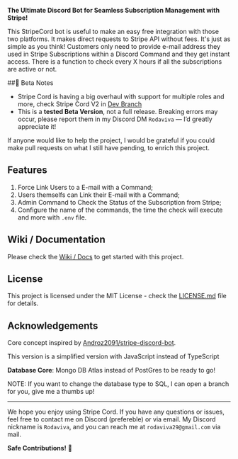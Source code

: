 **The Ultimate Discord Bot for Seamless Subscription Management with Stripe!**

This StripeCord bot is useful to make an easy free integration with those two platforms. It makes direct requests to Stripe API without fees. It's just as simple as you think! Customers only need to provide e-mail address they used in Stripe Subscriptions within a Discord Command and they get instant access. There is a function to check every X hours if all the subscriptions are active or not.

##🧪 Beta Notes  
- Stripe Cord is having a big overhaul with support for multiple roles and more, check Stripe Cord V2 in [Dev Branch](https://github.com/Rodaviva29/StripeCord/tree/dev)
- This is a **tested Beta Version**, not a full release. Breaking errors may occur, please report them in my Discord DM `Rodaviva` — I’d greatly appreciate it!

If anyone would like to help the project, I would be grateful if you could make pull requests on what I still have pending, to enrich this project.

## Features

1. Force Link Users to a E-mail with a Command;
2. Users themselfs can Link their E-mail with a Command;
3. Admin Command to Check the Status of the Subscription from Stripe;
4. Configure the name of the commands, the time the check will execute and more with `.env` file.

## Wiki / Documentation

Please check the [Wiki / Docs](https://github.com/Rodaviva29/StripeCord/wiki) to get started with this project.

## License

This project is licensed under the MIT License - check the [LICENSE.md](LICENSE.md) file for details.

## Acknowledgements

Core concept inspired by [Androz2091/stripe-discord-bot](https://github.com/Androz2091/stripe-discord-bot).

This version is a simplified version with JavaScript instead of TypeScript

**Database Core**: Mongo DB Atlas instead of PostGres to be ready to go!

NOTE: If you want to change the database type to SQL, I can open a branch for you, give me a thumbs up!

---

We hope you enjoy using Stripe Cord. If you have any questions or issues, feel free to contact me on Discord (prefereble) or via email. My Discord nickname is `Rodaviva`, and you can reach me at `rodaviva29@gmail.com` via mail.

**Safe Contributions!** 💸
